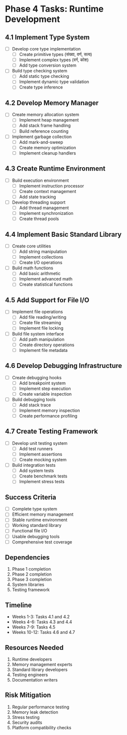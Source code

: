 # Phase 4 Tasks: Runtime Development

## 4.1 Implement Type System
- [ ] Develop core type implementation
  - [ ] Create primitive types (संख्या, वर्ण, सत्य)
  - [ ] Implement complex types (वर्ग, कोश)
  - [ ] Add type conversion system
- [ ] Build type checking system
  - [ ] Add static type checking
  - [ ] Implement dynamic type validation
  - [ ] Create type inference

## 4.2 Develop Memory Manager
- [ ] Create memory allocation system
  - [ ] Implement heap management
  - [ ] Add stack frame handling
  - [ ] Build reference counting
- [ ] Implement garbage collection
  - [ ] Add mark-and-sweep
  - [ ] Create memory optimization
  - [ ] Implement cleanup handlers

## 4.3 Create Runtime Environment
- [ ] Build execution environment
  - [ ] Implement instruction processor
  - [ ] Create context management
  - [ ] Add state tracking
- [ ] Develop threading support
  - [ ] Add thread management
  - [ ] Implement synchronization
  - [ ] Create thread pools

## 4.4 Implement Basic Standard Library
- [ ] Create core utilities
  - [ ] Add string manipulation
  - [ ] Implement collections
  - [ ] Create I/O operations
- [ ] Build math functions
  - [ ] Add basic arithmetic
  - [ ] Implement advanced math
  - [ ] Create statistical functions

## 4.5 Add Support for File I/O
- [ ] Implement file operations
  - [ ] Add file reading/writing
  - [ ] Create file streaming
  - [ ] Implement file locking
- [ ] Build file system interface
  - [ ] Add path manipulation
  - [ ] Create directory operations
  - [ ] Implement file metadata

## 4.6 Develop Debugging Infrastructure
- [ ] Create debugging hooks
  - [ ] Add breakpoint system
  - [ ] Implement step execution
  - [ ] Create variable inspection
- [ ] Build debugging tools
  - [ ] Add stack trace
  - [ ] Implement memory inspection
  - [ ] Create performance profiling

## 4.7 Create Testing Framework
- [ ] Develop unit testing system
  - [ ] Add test runners
  - [ ] Implement assertions
  - [ ] Create mocking system
- [ ] Build integration tests
  - [ ] Add system tests
  - [ ] Create benchmark tests
  - [ ] Implement stress tests

## Success Criteria
- [ ] Complete type system
- [ ] Efficient memory management
- [ ] Stable runtime environment
- [ ] Working standard library
- [ ] Functional file I/O
- [ ] Usable debugging tools
- [ ] Comprehensive test coverage

## Dependencies
1. Phase 1 completion
2. Phase 2 completion
3. Phase 3 completion
4. System libraries
5. Testing framework

## Timeline
- Weeks 1-3: Tasks 4.1 and 4.2
- Weeks 4-6: Tasks 4.3 and 4.4
- Weeks 7-9: Tasks 4.5
- Weeks 10-12: Tasks 4.6 and 4.7

## Resources Needed
1. Runtime developers
2. Memory management experts
3. Standard library developers
4. Testing engineers
5. Documentation writers

## Risk Mitigation
1. Regular performance testing
2. Memory leak detection
3. Stress testing
4. Security audits
5. Platform compatibility checks 